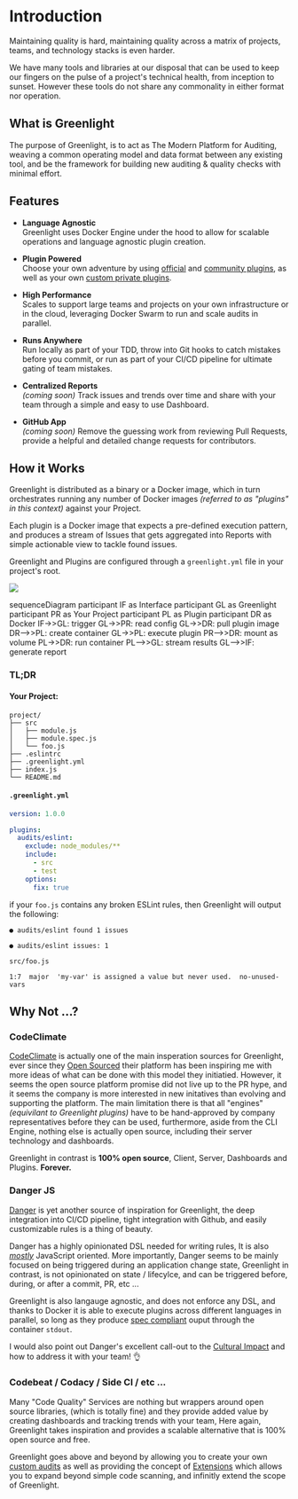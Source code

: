# Introduction

Maintaining quality is hard, maintaining quality across a matrix of projects, teams, and technology stacks is even harder.

We have many tools and libraries at our disposal that can be used to keep our fingers on the pulse of a project's technical health, from inception to sunset. However these tools do not share any commonality in either format nor operation.

## What is Greenlight

The purpose of Greenlight, is to act as The Modern Platform for Auditing, weaving a common operating model and data format between any existing tool, and be the framework for building new auditing & quality checks with minimal effort.

## Features

- **Language Agnostic**  
  Greenlight uses Docker Engine under the hood to allow for scalable operations and language agnostic plugin creation.

- **Plugin Powered**  
  Choose your own adventure by using [official](/plugins/) and [community plugins](/plugins/community.html), as well as your own [custom private plugins](/plugins/custom.html).

- **High Performance**  
  Scales to support large teams and projects on your own infrastructure or in the cloud, leveraging Docker Swarm to run and scale audits in parallel.

- **Runs Anywhere**  
  Run locally as part of your TDD, throw into Git hooks to catch mistakes before you commit, or run as part of your CI/CD pipeline for ultimate gating of team mistakes.

- **Centralized Reports**  
  _(coming soon)_ Track issues and trends over time and share with your team through a simple and easy to use Dashboard.

- **GitHub App**  
  _(coming soon)_ Remove the guessing work from reviewing Pull Requests, provide a helpful and detailed change requests for contributors.

## How it Works

Greenlight is distributed as a binary or a Docker image, which in turn orchestrates running any number of Docker images _(referred to as "plugins" in this context)_ against your Project.

Each plugin is a Docker image that expects a pre-defined execution pattern, and produces a stream of Issues that gets aggregated into Reports with simple actionable view to tackle found issues.

Greenlight and Plugins are configured through a `greenlight.yml` file in your project's root.

![](/diagram.svg)

<div class="mermaid">
sequenceDiagram
  participant IF as Interface
  participant GL as Greenlight
  participant PR as Your Project
  participant PL as Plugin
  participant DR as Docker
  IF->>GL: trigger
  GL->>PR: read config
  GL->>DR: pull plugin image
  DR-->>PL: create container
  GL->>PL: execute plugin
  PR-->>DR: mount as volume
  PL->>DR: run container
  PL-->>GL: stream results
  GL-->>IF: generate report
</div>

### TL;DR

#### Your Project:

```plain
project/
├── src
│   ├── module.js
│   ├── module.spec.js
│   └── foo.js
├── .eslintrc
├── .greenlight.yml
├── index.js
└── README.md
```

#### `.greenlight.yml`

```yaml
version: 1.0.0

plugins:
  audits/eslint:
    exclude: node_modules/**
    include:
      - src
      - test
    options:
      fix: true
```

if your `foo.js` contains any broken ESLint rules, then Greenlight will output the following:

```plain
● audits/eslint found 1 issues

● audits/eslint issues: 1

src/foo.js

1:7  major  'my-var' is assigned a value but never used.  no-unused-vars
```

## Why Not ...?

### CodeClimate

[CodeClimate](https://codeclimate.com/) is actually one of the main insperation sources for Greenlight, ever since they [Open Sourced](https://codeclimate.com/blog/code-climate-platform/) their platform has been inspiring me with more ideas of what can be done with this model they initiatied. However, it seems the open source platform promise did not live up to the PR hype, and it seems the company is more interested in new initatives than evolving and supporting the platform. The main limitation there is that all "engines" _(equivilant to Greenlight plugins)_ have to be hand-approved by company representatives before they can be used, furthermore, aside from the CLI Engine, nothing else is actually open source, including their server technology and dashboards.

Greenlight in contrast is **100% open source**, Client, Server, Dashboards and Plugins. **Forever.**

### Danger JS

[Danger](https://danger.systems/) is yet another source of inspiration for Greenlight, the deep integration into CI/CD pipeline, tight integration with Github, and easily customizable rules is a thing of beauty. 

Danger has a highly opinionated DSL needed for writing rules, It is also [_mostly_](https://danger.systems/js/usage/danger-process.html) JavaScript oriented. More importantly, Danger seems to be mainly focused on being triggered during an application change state, Greenlight in contrast, is not opinionated on state / lifecylce, and can be triggered before, during, or after a commit, PR, etc ...

Greenlight is also langauge agnostic, and does not enforce any DSL, and thanks to Docker it is able to execute plugins across different languages in parallel, so long as they produce [spec compliant](/plugins/custom.html) ouput through the container `stdout`.

I would also point out Danger's excellent call-out to the [Cultural Impact](http://danger.systems/js/usage/culture.html) and how to address it with your team! 👌

### Codebeat / Codacy / Side CI / etc ...

Many "Code Quality" Services are nothing but wrappers around open source libraries, (which is totally fine) and they provide added value by creating dashboards and tracking trends with your team, Here again, Greenlight takes inspiration and provides a scalable alternative that is 100% open source and free.

Greenlight goes above and beyond by allowing you to create your own [custom audits](/plugins/custom.html) as well as providing the concept of [Extensions](/extensions/) which allows you to expand beyond simple code scanning, and infinitly extend the scope of Greenlight.
